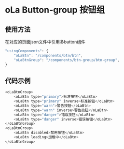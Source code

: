 # oLa Button-group 按钮组

## 使用方法
在对应的页面json文件中引用多button组件
```javascript
"usingComponents": {
    "oLaBtn": "/components/btn/btn",
    "oLaBtnGroup": "/components/btn-group/btn-group",
}
```

## 代码示例
```javascript
<oLaBtnGroup>
    <oLaBtn type="primary">标准按钮</oLaBtn>
    <oLaBtn type="primary" inverse>标准按钮</oLaBtn>
    <oLaBtn type="warn">警告按钮</oLaBtn>
    <oLaBtn type="warn" inverse>警告按钮</oLaBtn>
    <oLaBtn type="danger">错误按钮</oLaBtn>
    <oLaBtn type="danger" inverse>错误按钮</oLaBtn>
</oLaBtnGroup>
<oLaBtnGroup>
    <oLaBtn disabled>禁用按钮</oLaBtn>
    <oLaBtn loading>加载中</oLaBtn>
</oLaBtnGroup>
```
